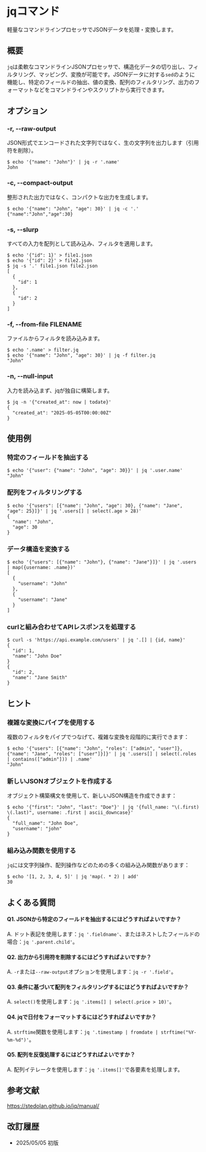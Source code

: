 # jqコマンド

軽量なコマンドラインプロセッサでJSONデータを処理・変換します。

## 概要

`jq`は柔軟なコマンドラインJSONプロセッサで、構造化データの切り出し、フィルタリング、マッピング、変換が可能です。JSONデータに対する`sed`のように機能し、特定のフィールドの抽出、値の変換、配列のフィルタリング、出力のフォーマットなどをコマンドラインやスクリプトから実行できます。

## オプション

### **-r, --raw-output**

JSON形式でエンコードされた文字列ではなく、生の文字列を出力します（引用符を削除）。

```console
$ echo '{"name": "John"}' | jq -r '.name'
John
```

### **-c, --compact-output**

整形された出力ではなく、コンパクトな出力を生成します。

```console
$ echo '{"name": "John", "age": 30}' | jq -c '.'
{"name":"John","age":30}
```

### **-s, --slurp**

すべての入力を配列として読み込み、フィルタを適用します。

```console
$ echo '{"id": 1}' > file1.json
$ echo '{"id": 2}' > file2.json
$ jq -s '.' file1.json file2.json
[
  {
    "id": 1
  },
  {
    "id": 2
  }
]
```

### **-f, --from-file FILENAME**

ファイルからフィルタを読み込みます。

```console
$ echo '.name' > filter.jq
$ echo '{"name": "John", "age": 30}' | jq -f filter.jq
"John"
```

### **-n, --null-input**

入力を読み込まず、jqが独自に構築します。

```console
$ jq -n '{"created_at": now | todate}'
{
  "created_at": "2025-05-05T00:00:00Z"
}
```

## 使用例

### 特定のフィールドを抽出する

```console
$ echo '{"user": {"name": "John", "age": 30}}' | jq '.user.name'
"John"
```

### 配列をフィルタリングする

```console
$ echo '{"users": [{"name": "John", "age": 30}, {"name": "Jane", "age": 25}]}' | jq '.users[] | select(.age > 28)'
{
  "name": "John",
  "age": 30
}
```

### データ構造を変換する

```console
$ echo '{"users": [{"name": "John"}, {"name": "Jane"}]}' | jq '.users | map({username: .name})'
[
  {
    "username": "John"
  },
  {
    "username": "Jane"
  }
]
```

### curlと組み合わせてAPIレスポンスを処理する

```console
$ curl -s 'https://api.example.com/users' | jq '.[] | {id, name}'
{
  "id": 1,
  "name": "John Doe"
}
{
  "id": 2,
  "name": "Jane Smith"
}
```

## ヒント

### 複雑な変換にパイプを使用する

複数のフィルタをパイプでつなげて、複雑な変換を段階的に実行できます：

```console
$ echo '{"users": [{"name": "John", "roles": ["admin", "user"]}, {"name": "Jane", "roles": ["user"]}]}' | jq '.users[] | select(.roles | contains(["admin"])) | .name'
"John"
```

### 新しいJSONオブジェクトを作成する

オブジェクト構築構文を使用して、新しいJSON構造を作成できます：

```console
$ echo '{"first": "John", "last": "Doe"}' | jq '{full_name: "\(.first) \(.last)", username: .first | ascii_downcase}'
{
  "full_name": "John Doe",
  "username": "john"
}
```

### 組み込み関数を使用する

`jq`には文字列操作、配列操作などのための多くの組み込み関数があります：

```console
$ echo '[1, 2, 3, 4, 5]' | jq 'map(. * 2) | add'
30
```

## よくある質問

#### Q1. JSONから特定のフィールドを抽出するにはどうすればよいですか？
A. ドット表記を使用します：`jq '.fieldname'`、またはネストしたフィールドの場合：`jq '.parent.child'`。

#### Q2. 出力から引用符を削除するにはどうすればよいですか？
A. `-r`または`--raw-output`オプションを使用します：`jq -r '.field'`。

#### Q3. 条件に基づいて配列をフィルタリングするにはどうすればよいですか？
A. `select()`を使用します：`jq '.items[] | select(.price > 10)'`。

#### Q4. jqで日付をフォーマットするにはどうすればよいですか？
A. `strftime`関数を使用します：`jq '.timestamp | fromdate | strftime("%Y-%m-%d")'`。

#### Q5. 配列を反復処理するにはどうすればよいですか？
A. 配列イテレータを使用します：`jq '.items[]'`で各要素を処理します。

## 参考文献

https://stedolan.github.io/jq/manual/

## 改訂履歴

- 2025/05/05 初版